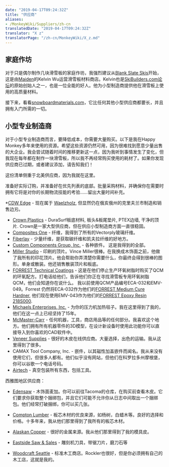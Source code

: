 ```yaml
---
date: "2019-04-17T09:24:32Z"
title: "供应商"
aliases:
- /MonkeyWiki/Suppliers/zh-cn
translatedDate: "2019-04-17T09:24:32Z"
translator: "X z"
translatorPage: "/zh-cn/MonkeyWiki/X_z.md"
---
```


## 家庭作坊

对于只是偶尔制作几块滑雪板的家庭作坊，我强烈建议从[Blank Slate Skis](http://www.blankslateskis.com/)开始，这是由[Maiden](https://maidenskis.com/)的Kelvin Wu运营滑雪板材料商店。Kelvin也是[SkiBuilders.com论坛](http://www.skibuilders.com/phpBB2/)的原始创始人之一，也是一位全能的好人。他为小型制造商提供他在滑雪板上使用的高质量材料。

接下来，看看[snowboardmaterials.com](https://snowboardmaterials.com/)，它比任何其他小型供应商都要长，并且拥有入门所需的一切。 


## 小型专业制造商

 

对于小型专业制造商而言，要降低成本，你需要大量购买。以下是我在Happy Monkey多年来使用的资源。希望这些资源仍然可用，因为很难找到愿意少量出售的大企业。我会尝试随着时间的推移更新这一点，因为我听到事情发生了变化，但我现在每年都在制作一块滑雪板，所以我不再经常购买使用的耗材了。如果你发现供应商已过期，或者建议添加，请告知我们！

这份清单侧重于北美供应商，因为我就在这里。

准备好实际订购，并准备好在优先列表的底部。批量采购材料，并确保你在需要时拥有它将是对你的长期物流技能的考验......留出大量时间补充。

*[CDW Edge](https://www.waelzholz.com/en/company/international/usa.html) - 现在属于 [Waelzholz](https://www.waelzholz-skikanten.de/en.html), 但显然仍在俄亥俄州的克里夫兰市制造和销售边刃。 
- [Crown Plastics](https://crownplastics.com/) - DuraSurf板底材料, 板头&板尾垫片, PTEX边墙, 干净的顶片. Crown是一家大型供应商，但在供应小型制造商方面一直很稳固。
- [Composites One](https://www.compositesone.com/) - 纤维，我得到了所有的Vectorply玻璃纤维。
- [Fiberlay](http://www.fiberlay.com/) - 少量纤维，是获取碳纤维和凯夫拉纤维的好地方。
- [Custom Components Group, Inc.](http://www.customcomponentsgroup.com) - 各种嵌件。 这是我得到的全部。
- [Miller Studio](http://www.millerstudio.net/) - 印刷的顶片。Vince Miller很棒。在我换成木饰面之前，他做了我所有的印花顶片。他会帮助你弄清楚你需要什么，你最终会得到很棒的图形。单身或散装。他还销售散装顶片和板底。
- [FORREST Technical Coatings](http://forrestpaint.com/) - 这是在他们停止生产环氧树脂时购买了QCM的环氧配方。打电话给他们，告诉他们你正在寻找滑雪板专用环氧树脂QCM，他们会知道你在说什么。 我以前使用QCM产品编号ECA-032和EMV-049。Forrest 仍然将ECA-032作为他们的[FORREST Medium Cure Hardner](http://forresttechblog.com/sportboard-builders-qcm/forrest-medium-cure-hardner/), 他们现在使用EMV-043作为他们的[FORREST Epoxy Resin 218S000](http://forresttechblog.com/sportboard-builders-qcm/forrest-epoxy-resin-218s000/).
- [Michaels Enterprises, Inc.](https://www.michaelsenterprises.com) - 为你的压力机加热毯子。我在这里得到了我的，他们在这一点上已经坚持了15年。
- [McMaster-Carr](https://www.mcmaster.com/) - 任何机器，工具，商店用品等的任何部分。我喜欢这个地方。他们拥有所有机器零件的3D模型，在设计新设备时使用此功能你可以直接导入到你喜欢的CAD软件中。
- [Veneer Supplies](https://www.veneersupplies.com/) - 很好的木皮在线供应商。大量选择，出色的运输。我从这里得到了很多。
- CAMAX Tool Company, Inc. - 嵌件，以其磁性加盖嵌件而闻名。我从来没有使用它们，但很多人都有。他们似乎没有网站，但他们在科罗拉多州摩根堡，你可以谷歌一个电话号码。
- [Airtech](https://www.airtechonline.com/) - 真空包装所有东西，包括工具。

西雅图地区供应商：

- [Edensaw](http://www.edensaw.com/) - 木饰面麦加。你可以前往Tacoma的仓库，在购买前查看木皮。它们要求你获取整个捆绑包，并且它们可能不允许你从日志中间取出一个捆绑包。他们经常打破捆绑，你可以买几张。

- [Compton Lumber](https://www.comptonlbr.com) - 板芯木材的优良来源，如杨树，白蜡木等。良好的选择和价格。十多年来，我从他们那里得到了我所有的板芯木材。

- [Alaskan Copper](http://www.alascop.com/) - 很好的金属来源。我从他们那里得到了我的模具皮。
- [Eastside Saw & Sales](http://www.eastsidesaw.com/) - 雕刻机刀具，带锯刀片，磨刀石等
- [Woodcraft Seattle](https://www.woodcraft.com/stores/seattle) - 标准木工商店。Rockler也很好，但是你必须拥有自己的木工店，这就是我的。